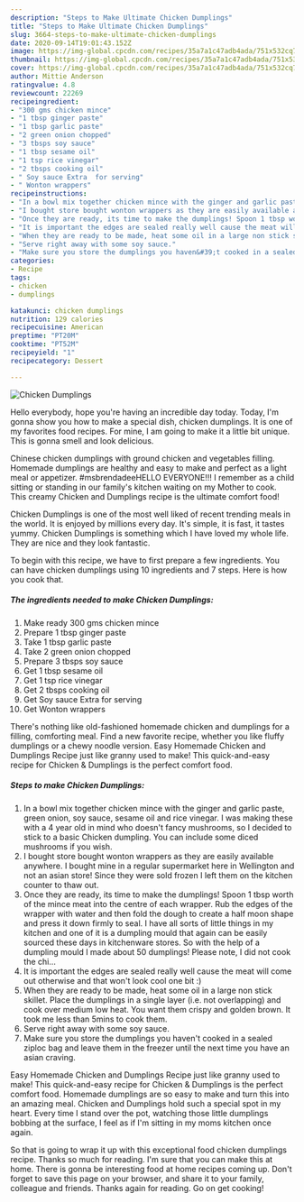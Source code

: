 ```yaml
---
description: "Steps to Make Ultimate Chicken Dumplings"
title: "Steps to Make Ultimate Chicken Dumplings"
slug: 3664-steps-to-make-ultimate-chicken-dumplings
date: 2020-09-14T19:01:43.152Z
image: https://img-global.cpcdn.com/recipes/35a7a1c47adb4ada/751x532cq70/chicken-dumplings-recipe-main-photo.jpg
thumbnail: https://img-global.cpcdn.com/recipes/35a7a1c47adb4ada/751x532cq70/chicken-dumplings-recipe-main-photo.jpg
cover: https://img-global.cpcdn.com/recipes/35a7a1c47adb4ada/751x532cq70/chicken-dumplings-recipe-main-photo.jpg
author: Mittie Anderson
ratingvalue: 4.8
reviewcount: 22269
recipeingredient:
- "300 gms chicken mince"
- "1 tbsp ginger paste"
- "1 tbsp garlic paste"
- "2 green onion chopped"
- "3 tbsps soy sauce"
- "1 tbsp sesame oil"
- "1 tsp rice vinegar"
- "2 tbsps cooking oil"
- " Soy sauce Extra  for serving"
- " Wonton wrappers"
recipeinstructions:
- "In a bowl mix together chicken mince with the ginger and garlic paste, green onion, soy sauce, sesame oil and rice vinegar. I was making these with a 4 year old in mind who doesn&#39;t fancy mushrooms, so I decided to stick to a basic Chicken dumpling. You can include some diced mushrooms if you wish."
- "I bought store bought wonton wrappers as they are easily available anywhere. I bought mine in a regular supermarket here in Wellington and not an asian store! Since they were sold frozen I left them on the kitchen counter to thaw out."
- "Once they are ready, its time to make the dumplings! Spoon 1 tbsp worth of the mince meat into the centre of each wrapper. Rub the edges of the wrapper with water and then fold the dough to create a half moon shape and press it down firmly to seal. I have all sorts of little things in my kitchen and one of it is a dumpling mould that again can be easily sourced these days in kitchenware stores. So with the help of a dumpling mould I made about 50 dumplings! Please note, I did not cook the chi..."
- "It is important the edges are sealed really well cause the meat will come out otherwise and that won&#39;t look cool one bit :)"
- "When they are ready to be made, heat some oil in a large non stick skillet. Place the dumplings in a single layer (i.e. not overlapping) and cook over medium low heat. You want them crispy and golden brown. It took me less than 5mins to cook them."
- "Serve right away with some soy sauce."
- "Make sure you store the dumplings you haven&#39;t cooked in a sealed ziploc bag and leave them in the freezer until the next time you have an asian craving."
categories:
- Recipe
tags:
- chicken
- dumplings

katakunci: chicken dumplings 
nutrition: 129 calories
recipecuisine: American
preptime: "PT20M"
cooktime: "PT52M"
recipeyield: "1"
recipecategory: Dessert

---
```



![Chicken Dumplings](https://img-global.cpcdn.com/recipes/35a7a1c47adb4ada/751x532cq70/chicken-dumplings-recipe-main-photo.jpg)

Hello everybody, hope you're having an incredible day today. Today, I'm gonna show you how to make a special dish, chicken dumplings. It is one of my favorites food recipes. For mine, I am going to make it a little bit unique. This is gonna smell and look delicious.

Chinese chicken dumplings with ground chicken and vegetables filling. Homemade dumplings are healthy and easy to make and perfect as a light meal or appetizer. #msbrendadeeHELLO EVERYONE!!! I remember as a child sitting or standing in our family&#39;s kitchen waiting on my Mother to cook. This creamy Chicken and Dumplings recipe is the ultimate comfort food!

Chicken Dumplings is one of the most well liked of recent trending meals in the world. It is enjoyed by millions every day. It's simple, it is fast, it tastes yummy. Chicken Dumplings is something which I have loved my whole life. They are nice and they look fantastic.


To begin with this recipe, we have to first prepare a few ingredients. You can have chicken dumplings using 10 ingredients and 7 steps. Here is how you cook that.

<!--inarticleads1-->

##### The ingredients needed to make Chicken Dumplings:

1. Make ready 300 gms chicken mince
1. Prepare 1 tbsp ginger paste
1. Take 1 tbsp garlic paste
1. Take 2 green onion chopped
1. Prepare 3 tbsps soy sauce
1. Get 1 tbsp sesame oil
1. Get 1 tsp rice vinegar
1. Get 2 tbsps cooking oil
1. Get  Soy sauce Extra  for serving
1. Get  Wonton wrappers


There&#39;s nothing like old-fashioned homemade chicken and dumplings for a filling, comforting meal. Find a new favorite recipe, whether you like fluffy dumplings or a chewy noodle version. Easy Homemade Chicken and Dumplings Recipe just like granny used to make! This quick-and-easy recipe for Chicken &amp; Dumplings is the perfect comfort food. 

<!--inarticleads2-->

##### Steps to make Chicken Dumplings:

1. In a bowl mix together chicken mince with the ginger and garlic paste, green onion, soy sauce, sesame oil and rice vinegar. I was making these with a 4 year old in mind who doesn&#39;t fancy mushrooms, so I decided to stick to a basic Chicken dumpling. You can include some diced mushrooms if you wish.
1. I bought store bought wonton wrappers as they are easily available anywhere. I bought mine in a regular supermarket here in Wellington and not an asian store! Since they were sold frozen I left them on the kitchen counter to thaw out.
1. Once they are ready, its time to make the dumplings! Spoon 1 tbsp worth of the mince meat into the centre of each wrapper. Rub the edges of the wrapper with water and then fold the dough to create a half moon shape and press it down firmly to seal. I have all sorts of little things in my kitchen and one of it is a dumpling mould that again can be easily sourced these days in kitchenware stores. So with the help of a dumpling mould I made about 50 dumplings! Please note, I did not cook the chi...
1. It is important the edges are sealed really well cause the meat will come out otherwise and that won&#39;t look cool one bit :)
1. When they are ready to be made, heat some oil in a large non stick skillet. Place the dumplings in a single layer (i.e. not overlapping) and cook over medium low heat. You want them crispy and golden brown. It took me less than 5mins to cook them.
1. Serve right away with some soy sauce.
1. Make sure you store the dumplings you haven&#39;t cooked in a sealed ziploc bag and leave them in the freezer until the next time you have an asian craving.


Easy Homemade Chicken and Dumplings Recipe just like granny used to make! This quick-and-easy recipe for Chicken &amp; Dumplings is the perfect comfort food. Homemade dumplings are so easy to make and turn this into an amazing meal. Chicken and Dumplings hold such a special spot in my heart. Every time I stand over the pot, watching those little dumplings bobbing at the surface, I feel as if I&#39;m sitting in my moms kitchen once again. 

So that is going to wrap it up with this exceptional food chicken dumplings recipe. Thanks so much for reading. I'm sure that you can make this at home. There is gonna be interesting food at home recipes coming up. Don't forget to save this page on your browser, and share it to your family, colleague and friends. Thanks again for reading. Go on get cooking!
